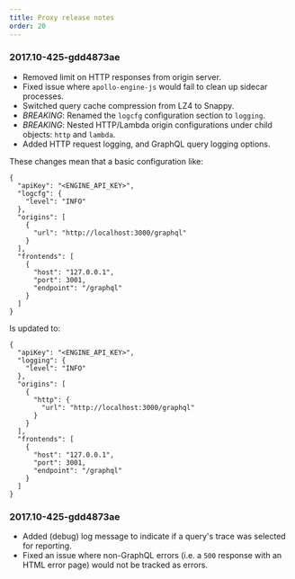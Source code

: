 ```yaml
---
title: Proxy release notes
order: 20
---
```


### 2017.10-425-gdd4873ae

* Removed limit on HTTP responses from origin server.
* Fixed issue where `apollo-engine-js` would fail to clean up sidecar processes.
* Switched query cache compression from LZ4 to Snappy.
* *BREAKING*: Renamed the `logcfg` configuration section to `logging`.
* *BREAKING*: Nested HTTP/Lambda origin configurations under child objects: `http` and `lambda`.
* Added HTTP request logging, and GraphQL query logging options.

These changes mean that a basic configuration like:

```
{
  "apiKey": "<ENGINE_API_KEY>",
  "logcfg": {
    "level": "INFO"
  },
  "origins": [
    {
      "url": "http://localhost:3000/graphql"
    }
  ],
  "frontends": [
    {
      "host": "127.0.0.1",
      "port": 3001,
      "endpoint": "/graphql"
    }
  ]
}
```

Is updated to:

```
{
  "apiKey": "<ENGINE_API_KEY>",
  "logging": {
    "level": "INFO"
  },
  "origins": [
    {
      "http": {
        "url": "http://localhost:3000/graphql"
      }
    }
  ],
  "frontends": [
    {
      "host": "127.0.0.1",
      "port": 3001,
      "endpoint": "/graphql"
    }
  ]
}
```


### 2017.10-425-gdd4873ae

* Added (debug) log message to indicate if a query's trace was selected for reporting.
* Fixed an issue where non-GraphQL errors (i.e. a `500` response with an HTML error page) would not be tracked as errors.
